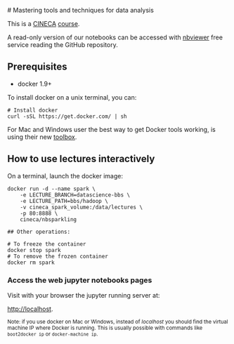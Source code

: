 
# Mastering tools and techniques for data analysis

This is a [CINECA](http://www.cineca.it/) [course](http://www.hpc.cineca.it/content/training-2015).

A read-only version of our notebooks can be accessed with [nbviewer](http://nbviewer.jupyter.org/github/cineca-scai/lectures/tree/datascience-bbs/bbs/)
free service reading the GitHub repository.

## Prerequisites

* docker 1.9+

To install docker on a unix terminal, you can:

```
# Install docker
curl -sSL https://get.docker.com/ | sh
```

For Mac and Windows user the best way to get Docker tools working,
is using their new [toolbox](https://www.docker.com/toolbox).

## How to use lectures interactively

On a terminal, launch the docker image:

```
docker run -d --name spark \
    -e LECTURE_BRANCH=datascience-bbs \
    -e LECTURE_PATH=bbs/hadoop \
    -v cineca_spark_volume:/data/lectures \
    -p 80:8888 \
    cineca/nbsparkling

## Other operations:

# To freeze the container
docker stop spark
# To remove the frozen container
docker rm spark
```

### Access the web jupyter notebooks pages

Visit with your browser the jupyter running server at:

[http://localhost](http://localhost).

<small>Note: if you use docker on Mac or Windows, instead of *localhost* you
should find the virtual machine IP where Docker is running.
This is usually possible with commands like `boot2docker ip` or `docker-machine ip`.</small>

